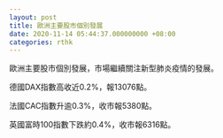 ```yaml
---
layout: post
title: 歐洲主要股市個別發展
date: 2020-11-14 05:44:37.000000000 +08:00
categories: rthk
---
```


歐洲主要股市個別發展，市場繼續關注新型肺炎疫情的發展。

德國DAX指數高收近0.2%，報13076點。

法國CAC指數升逾0.3%，收市報5380點。

英國富時100指數下跌約0.4%，收市報6316點。
